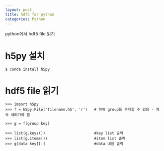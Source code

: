```yaml
---
layout: post
title: hdf5 for python
categories: Python
---
```


python에서 hdf5 file 읽기


# h5py 설치

    $ conda install h5py
  

# hdf5 file 읽기

    >>> import h5py
    >>> f = h5py.File('filename.h5', 'r')   # 하위 group들 존재할 수 있음 - 계속 내려가야 함
    
    >>> g = f[group key]
    
    >>> list(g.keys())                      #key list 출력
    >>> list(g.items())                     #item list 출력
    >>> g[data key][:]                      #data 내용 출력
